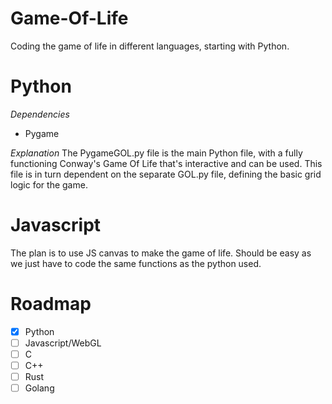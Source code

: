 # Game-Of-Life
Coding the game of life in different languages, starting with Python.
# Python

*Dependencies*
- Pygame

*Explanation*
The PygameGOL.py file is the main Python file, with a fully functioning Conway's Game Of Life that's interactive and can be used.
This file is in turn dependent on the separate GOL.py file, defining the basic grid logic for the game.

# Javascript

The plan is to use JS canvas to make the game of life. Should be easy as we just have to code the same functions as the python used.

# Roadmap

- [X] Python
- [ ] Javascript/WebGL
- [ ] C
- [ ] C++
- [ ] Rust
- [ ] Golang